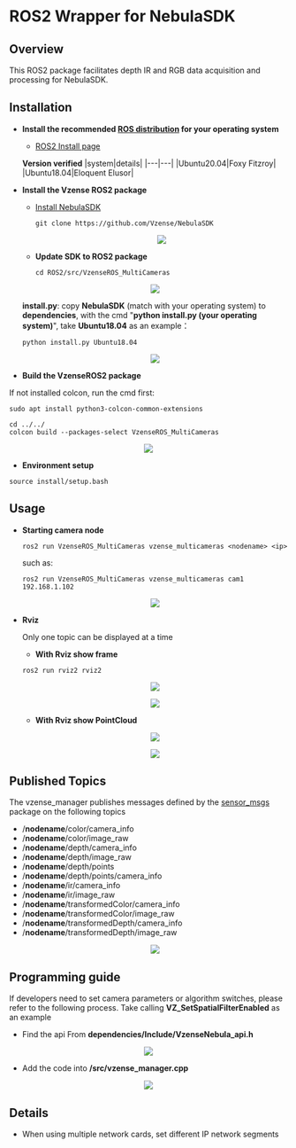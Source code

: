 
# ROS2 Wrapper for NebulaSDK

## Overview
This ROS2 package facilitates depth IR and RGB data acquisition and processing for NebulaSDK.

## Installation

- **Install the recommended [ROS distribution](http://wiki.ros.org/Distributions) for your operating system**
  - [ROS2 Install page](http://docs.ros.org/en/rolling/Installation.html)

  **Version verified**
  |system|details|
  |---|---|
  |Ubuntu20.04|Foxy Fitzroy|
  |Ubuntu18.04|Eloquent Elusor|

- **Install the Vzense ROS2 package**

  - [Install NebulaSDK](https://github.com/Vzense/NebulaSDK)
    
    ```console
    git clone https://github.com/Vzense/NebulaSDK
    ```
    <p align="center"><img src="./doc/img/step0.png" /></p>
  - **Update SDK to ROS2 package**
    
    ```console
    cd ROS2/src/VzenseROS_MultiCameras
    ```
  <p align="center"><img src="./doc/img/step2.png" /></p>
  
    <b>install.py</b>: copy <b>NebulaSDK</b> (match with your operating system) to <b>dependencies</b>, with the cmd "<b>python install.py (your operating system)</b>", take <b>Ubuntu18.04</b> as an example：
    ```console
    python install.py Ubuntu18.04
    ```
    <p align="center"><img src="./doc/img/step3.png" /></p>

 - **Build the VzenseROS2 package**

  If not installed colcon, run the cmd first:
  ```console
  sudo apt install python3-colcon-common-extensions
  ```
  ```console
  cd ../../
  colcon build --packages-select VzenseROS_MultiCameras
  ```
  <p align="center"><img src="./doc/img/step4.png" /></p>


 - **Environment setup**
  ```console
  source install/setup.bash 
  ```
## Usage
- **Starting camera node**
  
    ```console
    ros2 run VzenseROS_MultiCameras vzense_multicameras <nodename> <ip>
    ```
    such as:
    ```console
    ros2 run VzenseROS_MultiCameras vzense_multicameras cam1 192.168.1.102
    ```
    <p align="center"><img src="./doc/img/step6.png" /></p>
    
- **Rviz**
  
    Only one topic can be displayed at a time

    - <b>With Rviz show frame</b>
    
    ```console
    ros2 run rviz2 rviz2
    ```
    <p align="center"><img src="./doc/img/step7.png" /></p>
    
    <p align="center"><img src="./doc/img/step8.png" /></p>
    
    - <b>With Rviz show PointCloud</b>
    <p align="center"><img src="./doc/img/step10.png" /></p>
    
    <p align="center"><img src="./doc/img/step11.png" /></p>

## Published Topics
The vzense_manager publishes messages defined by the [sensor_msgs](http://wiki.ROS2.org/sensor_msgs) package on the following topics

- /<b>nodename</b>/color/camera_info
- /<b>nodename</b>/color/image_raw
- /<b>nodename</b>/depth/camera_info
- /<b>nodename</b>/depth/image_raw
- /<b>nodename</b>/depth/points
- /<b>nodename</b>/depth/points/camera_info
- /<b>nodename</b>/ir/camera_info
- /<b>nodename</b>/ir/image_raw
- /<b>nodename</b>/transformedColor/camera_info
- /<b>nodename</b>/transformedColor/image_raw
- /<b>nodename</b>/transformedDepth/camera_info
- /<b>nodename</b>/transformedDepth/image_raw
    <p align="center"><img src="./doc/img/topic.png" /></p>
## Programming guide
If developers need to set camera parameters or algorithm switches, please refer to the following process.
Take calling <b>VZ_SetSpatialFilterEnabled</b> as an example
- Find the api From **dependencies/Include/VzenseNebula_api.h**
<p align="center"><img src="./doc/img/step13.png" /></p>

- Add the code into **/src/vzense_manager.cpp**
<p align="center"><img src="./doc/img/step14.png" /></p>

## Details
- When using multiple network cards, set different IP network segments
